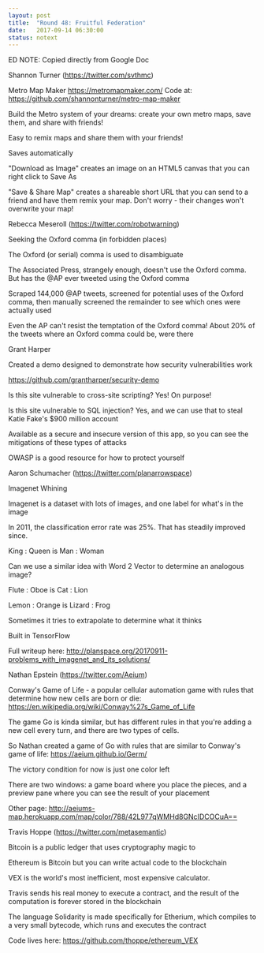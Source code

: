 ```yaml
---
layout: post
title:  "Round 48: Fruitful Federation"
date:   2017-09-14 06:30:00
status: notext
---
```


ED NOTE: Copied directly from Google Doc


Shannon Turner (https://twitter.com/svthmc) 

Metro Map Maker
https://metromapmaker.com/
Code at: https://github.com/shannonturner/metro-map-maker 

Build the Metro system of your dreams: create your own metro maps, save them, and share with friends!

Easy to remix maps and share them with your friends!

Saves automatically

"Download as Image" creates an image on an HTML5 canvas that you can right click to Save As

"Save & Share Map" creates a shareable short URL that you can send to a friend and have them remix your map.  Don't worry - their changes won't overwrite your map!

Rebecca Meseroll (https://twitter.com/robotwarning) 

Seeking the Oxford comma (in forbidden places)

The Oxford (or serial) comma is used to disambiguate

The Associated Press, strangely enough, doesn't use the Oxford comma.  But has the @AP ever tweeted using the Oxford comma

Scraped 144,000 @AP tweets, screened for potential uses of the Oxford comma, then manually screened the remainder to see which ones were actually used

Even the AP can't resist the temptation of the Oxford comma!  About 20% of the tweets where an Oxford comma could be, were there

Grant Harper

Created a demo designed to demonstrate how security vulnerabilities work

https://github.com/grantharper/security-demo

Is this site vulnerable to cross-site scripting? Yes! On purpose!

Is this site vulnerable to SQL injection? Yes, and we can use that to steal Katie Fake's $900 million account

Available as a secure and insecure version of this app, so you can see the mitigations of these types of attacks

OWASP is a good resource for how to protect yourself

Aaron Schumacher (https://twitter.com/planarrowspace) 

Imagenet Whining

Imagenet is a dataset with lots of images, and one label for what's in the image

In 2011, the classification error rate was 25%.  That has steadily improved since.

King : Queen is Man : Woman

Can we use a similar idea with Word 2 Vector to determine an analogous image?

Flute : Oboe is Cat : Lion

Lemon : Orange is Lizard : Frog

Sometimes it tries to extrapolate to determine what it thinks 

Built in TensorFlow

Full writeup here: http://planspace.org/20170911-problems_with_imagenet_and_its_solutions/ 

Nathan Epstein (https://twitter.com/Aeium) 

Conway's Game of Life - a popular cellular automation game with rules that determine how new cells are born or die: https://en.wikipedia.org/wiki/Conway%27s_Game_of_Life

The game Go is kinda similar, but has different rules in that you're adding a new cell every turn, and there are two types of cells.

So Nathan created a game of Go with rules that are similar to Conway's game of life: https://aeium.github.io/Germ/

The victory condition for now is just one color left

There are two windows: a game board where you place the pieces, and a preview pane where you can see the result of your placement

Other page: http://aeiums-map.herokuapp.com/map/color/788/42L977qWMHd8GNcIDCOCuA==

Travis Hoppe (https://twitter.com/metasemantic) 

Bitcoin is a public ledger that uses cryptography magic to 

Ethereum is Bitcoin but you can write actual code to the blockchain

VEX is the world's most inefficient, most expensive calculator.

Travis sends his real money to execute a contract, and the result of the computation is forever stored in the blockchain

The language Solidarity is made specifically for Etherium, which compiles to a very small bytecode, which runs and executes the contract

Code lives here: https://github.com/thoppe/ethereum_VEX 
